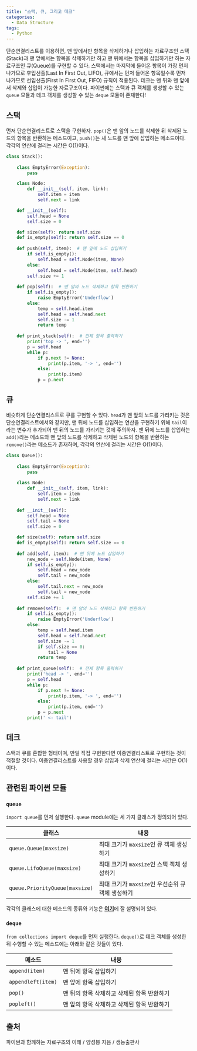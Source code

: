 ```yaml
---
title: "스택, 큐, 그리고 데크"
categories:
  - Data Structure
tags:
  - Python
---
```


단순연결리스트를 이용하면, 맨 앞에서만 항목을 삭제하거나 삽입하는 자료구조인 스택(Stack)과 맨 앞에서는 항목을 삭제하기만 하고 맨 뒤에서는 항목을 삽입하기만 하는 자료구조인 큐(Queue)를 구현할 수 있다. 스택에서는 마지막에 들어온 항목이 가장 먼저 나가므로 후입선출(Last In First Out, LIFO), 큐에서는 먼저 들어온 항목일수록 먼저 나가므로 선입선출(First In First Out, FIFO) 규칙이 적용된다. 데크는 맨 뒤와 맨 앞에서 삭제와 삽입이 가능한 자료구조이다. 파이썬에는 스택과 큐 객체를 생성할 수 있는 `queue` 모듈과 데크 객체를 생성할 수 있는 `deque` 모듈이 존재한다!

## 스택 

먼저 단순연결리스트로 스택을 구현하자. `pop()`은 맨 앞의 노드를 삭제한 뒤 삭제된 노드의 항목을 반환하는 메소드이고, `push()`는 새 노드를 맨 앞에 삽입하는 메소드이다. 각각의 연산에 걸리는 시간은 O(1)이다. 

```python
class Stack():
    
    class EmptyError(Exception):
        pass

    class Node:
        def __init__(self, item, link):
            self.item = item
            self.next = link

    def __init__(self):
        self.head = None
        self.size = 0

    def size(self): return self.size
    def is_empty(self): return self.size == 0
    
    def push(self, item):  # 맨 앞에 노드 삽입하기
        if self.is_empty():
            self.head = self.Node(item, None)
        else:
            self.head = self.Node(item, self.head)
        self.size += 1
    
    def pop(self):  # 맨 앞의 노드 삭제하고 항목 반환하기
        if self.is_empty():
            raise EmptyError('Underflow')
        else:
            temp = self.head.item
            self.head = self.head.next
            self.size -= 1
            return temp
    
    def print_stack(self):  # 전체 항목 출력하기
        print('top -> ', end='')
        p = self.head
        while p:
            if p.next != None:
                print(p.item, '-> ', end='')
            else:
                print(p.item)
            p = p.next
```

## 큐

비슷하게 단순연결리스트로 큐를 구현할 수 있다. `head`가 맨 앞의 노드를 가리키는 것은 단순연결리스트에서와 같지만, 맨 뒤에 노드를 삽입하는 연산을 구현하기 위해 `tail`이라는 변수가 추가되어 맨 뒤의 노드를 가리키는 것에 주의하자. 맨 뒤에 노드를 삽입하는 `add()`라는 메소드와 맨 앞의 노드를 삭제하고 삭제된 노드의 항목을 반환하는 `remove()`라는 메소드가 존재하며, 각각의 연산에 걸리는 시간은 O(1)이다.

```python
class Queue():
    
    class EmptyError(Exception):
        pass
    
    class Node:
        def __init__(self, item, link):
            self.item = item
            self.next = link
    
    def __init__(self):
        self.head = None
        self.tail = None
        self.size = 0

    def size(self): return self.size
    def is_empty(self): return self.size == 0        
        
    def add(self, item):  # 맨 뒤에 노드 삽입하기
        new_node = self.Node(item, None)
        if self.is_empty():
            self.head = new_node
            self.tail = new_node
        else:
            self.tail.next = new_node
            self.tail = new_node
        self.size += 1
    
    def remove(self):  # 맨 앞의 노드 삭제하고 항목 반환하기
        if self.is_empty():
            raise EmptyError('Underflow')
        else:
            temp = self.head.item
            self.head = self.head.next
            self.size -= 1
            if self.size == 0:
                tail = None
            return temp
        
    def print_queue(self):  # 전체 항목 출력하기
        print('head -> ', end='')
        p = self.head
        while p:
            if p.next != None:
                print(p.item, '-> ', end='')
            else:
                print(p.item, end='')
            p = p.next
        print(' <- tail')
```

## 데크
스택과 큐를 혼합한 형태이며, 만일 직접 구현한다면 이중연결리스트로 구현하는 것이 적절할 것이다. 이중연결리스트를 사용할 경우 삽입과 삭제 연산에 걸리는 시간은 O(1)이다. 

## 관련된 파이썬 모듈

### `queue`

`import queue`를 먼저 실행한다. `queue` module에는 세 가지 클래스가 정의되어 있다. 

|클래스|내용|
|---|---|
|`queue.Queue(maxsize)`|최대 크기가 `maxsize`인 큐 객체 생성하기|
|`queue.LifoQueue(maxsize)`|최대 크기가 `maxsize`인 스택 객체 생성하기|
|`queue.PriorityQueue(maxsize)`|최대 크기가 `maxsize`인 우선순위 큐 객체 생성하기|

각각의 클래스에 대한 메소드의 종류와 기능은 [**여기**](https://docs.python.org/ko/3/library/asyncio-queue.html)에 잘 설명되어 있다.

### `deque`

`from collections import deque`를 먼저 실행한다. `deque()`로 데크 객체를 생성한 뒤 수행할 수 있는 메소드에는 아래와 같은 것들이 있다. 

|메소드|내용|
|---|---|
|`append(item)`|맨 뒤에 항목 삽입하기|
|`appendleft(item)`|맨 앞에 항목 삽입하기|
|`pop()`|맨 뒤의 항목 삭제하고 삭제된 항목 반환하기|
|`popleft()`|맨 앞의 항목 삭제하고 삭제된 항목 반환하기|

## 출처
파이썬과 함께하는 자료구조의 이해 / 양성봉 지음 / 생능출판사
